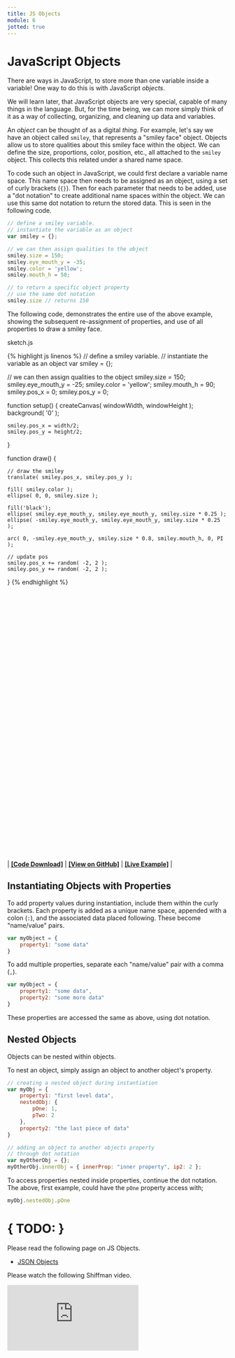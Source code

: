 ```yaml
---
title: JS Objects
module: 6
jotted: true
---
```


# JavaScript Objects

There are ways in JavaScript, to store more than one variable inside a variable! One way to do this is with JavaScript _objects_.

We will learn later, that JavaScript objects are very special, capable of many things in the language. But, for the time being, we can more simply think of it as a way of collecting, organizing, and cleaning up data and variables.

An _object_ can be thought of as a digital _thing_. For example, let's say we have an object called `smiley`, that represents a "smiley face" object. Objects allow us to store qualities about this smiley face within the object. We can define the size, proportions, color, position, etc., all attached to the `smiley` object. This collects this related under a shared name space.

To code such an object in JavaScript, we could first declare a variable name space. This name space then needs to be assigned as an object, using a set of curly brackets (`{}`). Then for each parameter that needs to be added, use a "dot notation" to create additional name spaces within the object. We can use this same dot notation to return the stored data. This is seen in the following code.

```js
// define a smiley variable.
// instantiate the variable as an object
var smiley = {};

// we can then assign qualities to the object
smiley.size = 150;
smiley.eye_mouth_y = -35;
smiley.color = 'yellow';
smiley.mouth_h = 50;

// to return a specific object property
// use the same dot notation
smiley.size // returns 150
```

The following code, demonstrates the entire use of the above example, showing the subsequent re-assignment of properties, and use of all properties to draw a smiley face.

<div id="code-heading">sketch.js</div>


{% highlight js linenos %}
// define a smiley variable.
// instantiate the variable as an object
var smiley = {};

// we can then assign qualities to the object
smiley.size = 150;
smiley.eye_mouth_y = -25;
smiley.color = 'yellow';
smiley.mouth_h = 90;
smiley.pos_x = 0;
smiley.pos_y = 0;

function setup() {
    createCanvas( windowWidth, windowHeight );
    background( '0' );

    smiley.pos_x = width/2;
    smiley.pos_y = height/2;
}


function draw() {

    // draw the smiley
    translate( smiley.pos_x, smiley.pos_y );

    fill( smiley.color );
    ellipse( 0, 0, smiley.size );

    fill('black');
    ellipse( smiley.eye_mouth_y, smiley.eye_mouth_y, smiley.size * 0.25 );
    ellipse( -smiley.eye_mouth_y, smiley.eye_mouth_y, smiley.size * 0.25 );

    arc( 0, -smiley.eye_mouth_y, smiley.size * 0.8, smiley.mouth_h, 0, PI );

    // update pos
    smiley.pos_x += random( -2, 2 );
    smiley.pos_y += random( -2, 2 );
}
{% endhighlight %}

<div class="displayed_jotted_example">
    <div id="jotted-demo-3" class="" style="height:600px;"></div>
</div>
<script>
    new Jotted(document.querySelector("#jotted-demo-3"), {
    files: [
        {
            type: "js",
            url:"https://raw.githubusercontent.com/Montana-Media-Arts/120_CreativeCoding_Fall2017/master/lecture_code/06/11_object_01/sketch.js"
        },
        {
            type: "html",
            url:"../../../p5_resources/index.html"
    }],
    // plugins: [ "codemirror", "console" ]
    plugins: [ "codemirror" ]
});
</script>

| [**[Code Download]**](https://github.com/Montana-Media-Arts/120_CreativeCoding_Fall2017/raw/master/lecture_code/06/11_object_01/11_object_01.zip) | [**[View on GitHub]**](https://github.com/Montana-Media-Arts/120_CreativeCoding_Fall2017/raw/master/lecture_code/06/11_object_01/) | [**[Live Example]**](https://montana-media-arts.github.io/120_CreativeCoding_Fall2017/lecture_code/06/11_object_01/) |

## Instantiating Objects with Properties

To add property values during instantiation, include them within the curly brackets. Each property is added as a unique name space, appended with a colon (`:`), and the associated data placed following. These become "name/value" pairs.

```js
var myObject = {
    property1: "some data"
}
```

To add multiple properties, separate each "name/value" pair with a comma (`,`).

```js
var myObject = {
    property1: "some data",
    property2: "some more data"
}
```

These properties are accessed the same as above, using dot notation.

## Nested Objects

Objects can be nested within objects.

To nest an object, simply assign an object to another object's property.

```js
// creating a nested object during instantiation
var myObj = {
    property1: "first level data",
    nestedObj: {
        pOne: 1,
        pTwo: 2
    },
    property2: "the last piece of data"
}

// adding an object to another objects property
// through dot notation
var myOtherObj = {};
myOtherObj.innerObj = { innerProp: "inner property", ip2: 2 };
```

To access properties nested inside properties, continue the dot notation. The above, first example, could have the `pOne` property access with;

```js
myObj.nestedObj.pOne
```

# { TODO: }

Please read the following page on JS Objects.

- [JSON Objects](https://www.w3schools.com/js/js_json_objects.asp)

Please watch the following Shiffman video.

<div class="embed-responsive embed-responsive-16by9"><iframe class="embed-responsive-item" src="https://www.youtube.com/embed/e5h4IGKZRY" frameborder="0" allowfullscreen></iframe></div>
